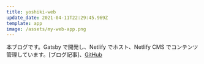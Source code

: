 ```yaml
---
title: yoshiki-web
update_date: 2021-04-11T22:29:45.969Z
template: app
image: /assets/my-web-app.png
---
```

本ブログです。Gatsby で開発し、Netlify でホスト、Netlify CMS でコンテンツ管理しています。[ブログ記事]、[GitHub](https://github.com/yosyos36/yoshiki-web/)